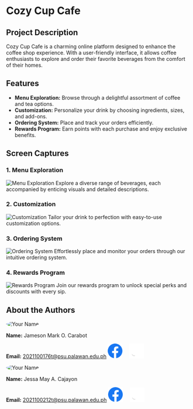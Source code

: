 # Cozy Cup Cafe

## Project Description
Cozy Cup Cafe is a charming online platform designed to enhance the coffee shop experience. With a user-friendly interface, it allows coffee enthusiasts to explore and order their favorite beverages from the comfort of their homes.

## Features
- **Menu Exploration:** Browse through a delightful assortment of coffee and tea options.
- **Customization:** Personalize your drink by choosing ingredients, sizes, and add-ons.
- **Ordering System:** Place and track your orders efficiently.
- **Rewards Program:** Earn points with each purchase and enjoy exclusive benefits.

## Screen Captures
### 1. Menu Exploration
![Menu Exploration](images/menu_exploration.png)
Explore a diverse range of beverages, each accompanied by enticing visuals and detailed descriptions.

### 2. Customization
![Customization](images/customization.png)
Tailor your drink to perfection with easy-to-use customization options.

### 3. Ordering System
![Ordering System](images/ordering_system.png)
Effortlessly place and monitor your orders through our intuitive ordering system.

### 4. Rewards Program
![Rewards Program](images/rewards_program.png)
Join our rewards program to unlock special perks and discounts with every sip.

## About the Authors
<img src="https://github.com/urjay-em.png" alt="Your Name" width="150" style="border-radius: 50%;">

**Name:** Jameson Mark O. Carabot 

**Email:** 2021100176t@psu.palawan.edu.ph
<a href="https://web.facebook.com/Jameson.carabot"><img src="img/facebook.png" alt="Facebook" width="40" height="40"></a> <span style="margin-right: 15px;"></span> <a href="https://github.com/urjay-em"><img src="img/Github.png" alt="Facebook" width="40" height="40"></a>


<img src="myprofile.png" alt="Your Name" width="150" style="border-radius: 50%;">

**Name:** Jessa May A. Cajayon 

**Email:** 2021100212t@psu.palawan.edu.ph
<a href="https://web.facebook.com/jessa.alvarez.399826"><img src="img/facebook.png" alt="Facebook" width="40" height="40"></a> <span style="margin-right: 15px;"></span> <a href="https://github.com/JessaMayaa"><img src="img/Github.png" alt="Facebook" width="40" height="40"></a>
